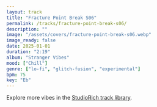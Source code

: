 ```yaml
---
layout: track
title: "Fracture Point Break S06"
permalink: /tracks/fracture-point-break-s06/
description: ""
image: "/assets/covers/fracture-point-break-s06.webp"
image_ready: false
date: 2025-01-01
duration: "2:19"
album: "Stranger Vibes"
mood: ["Chill"]
genre: ["lo-fi", "glitch-fusion", "experimental"]
bpm: 75
key: "Eb"
---
```


Explore more vibes in the [StudioRich track library](/tracks/).
